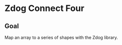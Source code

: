 # Zdog Connect Four

<!-- ## [Live Demo]() -->

## Goal

Map an array to a series of shapes with the Zdog library.
